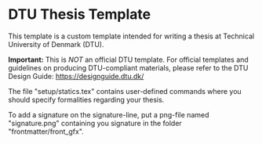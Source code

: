 # DTU Thesis Template

This template is a custom template intended for writing a thesis at Technical University of Denmark (DTU).

**Important:** This is *NOT* an official DTU template. For official templates and guidelines on producing DTU-compliant materials, please refer to the DTU Design Guide: https://designguide.dtu.dk/

The file "setup/statics.tex" contains user-defined commands where you should specify 
formalities regarding your thesis.

To add a signature on the signature-line, put a png-file named "signature.png" containing you signature in the folder "frontmatter/front_gfx".